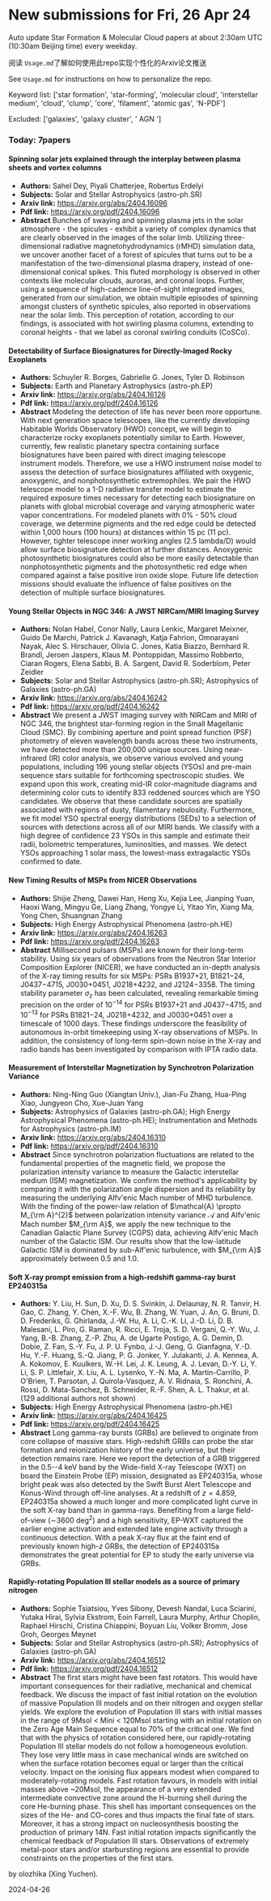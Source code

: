 # New submissions for Fri, 26 Apr 24
Auto update Star Formation & Molecular Cloud papers at about 2:30am UTC (10:30am Beijing time) every weekday.


阅读 `Usage.md`了解如何使用此repo实现个性化的Arxiv论文推送

See `Usage.md` for instructions on how to personalize the repo. 


Keyword list: ['star formation', 'star-forming', 'molecular cloud', 'interstellar medium', 'cloud', 'clump', 'core', 'filament', 'atomic gas', 'N-PDF']


Excluded: ['galaxies', 'galaxy cluster', ' AGN ']


### Today: 7papers 
#### Spinning solar jets explained through the interplay between plasma  sheets and vortex columns
 - **Authors:** Sahel Dey, Piyali Chatterjee, Robertus Erdelyi
 - **Subjects:** Solar and Stellar Astrophysics (astro-ph.SR)
 - **Arxiv link:** https://arxiv.org/abs/2404.16096
 - **Pdf link:** https://arxiv.org/pdf/2404.16096
 - **Abstract**
 Bunches of swaying and spinning plasma jets in the solar atmosphere - the spicules - exhibit a variety of complex dynamics that are clearly observed in the images of the solar limb. Utilizing three-dimensional radiative magnetohydrodynamics (rMHD) simulation data, we uncover another facet of a forest of spicules that turns out to be a manifestation of the two-dimensional plasma drapery, instead of one-dimensional conical spikes. This fluted morphology is observed in other contexts like molecular clouds, auroras, and coronal loops. Further, using a sequence of high-cadence line-of-sight integrated images, generated from our simulation, we obtain multiple episodes of spinning amongst clusters of synthetic spicules, also reported in observations near the solar limb. This perception of rotation, according to our findings, is associated with hot swirling plasma columns, extending to coronal heights - that we label as coronal swirling conduits (CoSCo).
#### Detectability of Surface Biosignatures for Directly-Imaged Rocky  Exoplanets
 - **Authors:** Schuyler R. Borges, Gabrielle G. Jones, Tyler D. Robinson
 - **Subjects:** Earth and Planetary Astrophysics (astro-ph.EP)
 - **Arxiv link:** https://arxiv.org/abs/2404.16126
 - **Pdf link:** https://arxiv.org/pdf/2404.16126
 - **Abstract**
 Modeling the detection of life has never been more opportune. With next generation space telescopes, like the currently developing Habitable Worlds Observatory (HWO) concept, we will begin to characterize rocky exoplanets potentially similar to Earth. However, currently, few realistic planetary spectra containing surface biosignatures have been paired with direct imaging telescope instrument models. Therefore, we use a HWO instrument noise model to assess the detection of surface biosignatures affiliated with oxygenic, anoxygenic, and nonphotosynthetic extremophiles. We pair the HWO telescope model to a 1-D radiative transfer model to estimate the required exposure times necessary for detecting each biosignature on planets with global microbial coverage and varying atmospheric water vapor concentrations. For modeled planets with 0% - 50% cloud coverage, we determine pigments and the red edge could be detected within 1,000 hours (100 hours) at distances within 15 pc (11 pc). However, tighter telescope inner working angles (2.5 lambda/D) would allow surface biosignature detection at further distances. Anoxygenic photosynthetic biosignatures could also be more easily detectable than nonphotosynthetic pigments and the photosynthetic red edge when compared against a false positive iron oxide slope. Future life detection missions should evaluate the influence of false positives on the detection of multiple surface biosignatures.
#### Young Stellar Objects in NGC 346: A JWST NIRCam/MIRI Imaging Survey
 - **Authors:** Nolan Habel, Conor Nally, Laura Lenkic, Margaret Meixner, Guido De Marchi, Patrick J. Kavanagh, Katja Fahrion, Omnarayani Nayak, Alec S. Hirschauer, Olivia C. Jones, Katia Biazzo, Bernhard R. Brandl, Jeroen Jaspers, Klaus M. Pontoppidan, Massimo Robberto, Ciaran Rogers, Elena Sabbi, B. A. Sargent, David R. Soderblom, Peter Zeidler
 - **Subjects:** Solar and Stellar Astrophysics (astro-ph.SR); Astrophysics of Galaxies (astro-ph.GA)
 - **Arxiv link:** https://arxiv.org/abs/2404.16242
 - **Pdf link:** https://arxiv.org/pdf/2404.16242
 - **Abstract**
 We present a JWST imaging survey with NIRCam and MIRI of NGC 346, the brightest star-forming region in the Small Magellanic Cloud (SMC). By combining aperture and point spread function (PSF) photometry of eleven wavelength bands across these two instruments, we have detected more than 200,000 unique sources. Using near-infrared (IR) color analysis, we observe various evolved and young populations, including 196 young stellar objects (YSOs) and pre-main sequence stars suitable for forthcoming spectroscopic studies. We expand upon this work, creating mid-IR color-magnitude diagrams and determining color cuts to identify 833 reddened sources which are YSO candidates. We observe that these candidate sources are spatially associated with regions of dusty, filamentary nebulosity. Furthermore, we fit model YSO spectral energy distributions (SEDs) to a selection of sources with detections across all of our MIRI bands. We classify with a high degree of confidence 23 YSOs in this sample and estimate their radii, bolometric temperatures, luminosities, and masses. We detect YSOs approaching 1 solar mass, the lowest-mass extragalactic YSOs confirmed to date.
#### New Timing Results of MSPs from NICER Observations
 - **Authors:** Shijie Zheng, Dawei Han, Heng Xu, Kejia Lee, Jianping Yuan, Haoxi Wang, Mingyu Ge, Liang Zhang, Yongye Li, Yitao Yin, Xiang Ma, Yong Chen, Shuangnan Zhang
 - **Subjects:** High Energy Astrophysical Phenomena (astro-ph.HE)
 - **Arxiv link:** https://arxiv.org/abs/2404.16263
 - **Pdf link:** https://arxiv.org/pdf/2404.16263
 - **Abstract**
 Millisecond pulsars (MSPs) are known for their long-term stability. Using six years of observations from the Neutron Star Interior Composition Explorer (NICER), we have conducted an in-depth analysis of the X-ray timing results for six MSPs: PSRs B1937+21, B1821$-$24, J0437$-$4715, J0030+0451, J0218+4232, and J2124$-$3358. The timing stability parameter $\sigma_z$ has been calculated, revealing remarkable timing precision on the order of $10^{-14}$ for PSRs B1937+21 and J0437$-$4715, and $10^{-13}$ for PSRs B1821$-$24, J0218+4232, and J0030+0451 over a timescale of 1000 days. These findings underscore the feasibility of autonomous in-orbit timekeeping using X-ray observations of MSPs. In addition, the consistency of long-term spin-down noise in the X-ray and radio bands has been investigated by comparison with IPTA radio data.
#### Measurement of Interstellar Magnetization by Synchrotron Polarization  Variance
 - **Authors:** Ning-Ning Guo (Xiangtan Univ.), Jian-Fu Zhang, Hua-Ping Xiao, Jungyeon Cho, Xue-Juan Yang
 - **Subjects:** Astrophysics of Galaxies (astro-ph.GA); High Energy Astrophysical Phenomena (astro-ph.HE); Instrumentation and Methods for Astrophysics (astro-ph.IM)
 - **Arxiv link:** https://arxiv.org/abs/2404.16310
 - **Pdf link:** https://arxiv.org/pdf/2404.16310
 - **Abstract**
 Since synchrotron polarization fluctuations are related to the fundamental properties of the magnetic field, we propose the polarization intensity variance to measure the Galactic interstellar medium (ISM) magnetization. We confirm the method's applicability by comparing it with the polarization angle dispersion and its reliability by measuring the underlying Alfv\'enic Mach number of MHD turbulence. With the finding of the power-law relation of $\mathcal{A} \propto M_{\rm A}^{2}$ between polarization intensity variance $\mathcal{A}$ and Alfv\'enic Mach number $M_{\rm A}$, we apply the new technique to the Canadian Galactic Plane Survey (CGPS) data, achieving Alfv\'enic Mach number of the Galactic ISM. Our results show that the low-latitude Galactic ISM is dominated by sub-Alf\'enic turbulence, with $M_{\rm A}$ approximately between 0.5 and 1.0.
#### Soft X-ray prompt emission from a high-redshift gamma-ray burst  EP240315a
 - **Authors:** Y. Liu, H. Sun, D. Xu, D. S. Svinkin, J. Delaunay, N. R. Tanvir, H. Gao, C. Zhang, Y. Chen, X.-F. Wu, B. Zhang, W. Yuan, J. An, G. Bruni, D. D. Frederiks, G. Ghirlanda, J.-W. Hu, A. Li, C.-K. Li, J.-D. Li, D. B. Malesani, L. Piro, G. Raman, R. Ricci, E. Troja, S. D. Vergani, Q.-Y. Wu, J. Yang, B.-B. Zhang, Z.-P. Zhu, A. de Ugarte Postigo, A. G. Demin, D. Dobie, Z. Fan, S.-Y. Fu, J. P. U. Fynbo, J.-J. Geng, G. Gianfagna, Y.-D. Hu, Y.-F. Huang, S.-Q. Jiang, P. G. Jonker, Y. Julakanti, J. A. Kennea, A. A. Kokomov, E. Kuulkers, W.-H. Lei, J. K. Leung, A. J. Levan, D.-Y. Li, Y. Li, S. P. Littlefair, X. Liu, A. L. Lysenko, Y.-N. Ma, A. Martin-Carrillo, P. O'Brien, T. Parsotan, J. Quirola-Vasquez, A. V. Ridnaia, S. Ronchini, A. Rossi, D. Mata-Sanchez, B. Schneider, R.-F. Shen, A. L. Thakur,  et al. (129 additional authors not shown)
 - **Subjects:** High Energy Astrophysical Phenomena (astro-ph.HE)
 - **Arxiv link:** https://arxiv.org/abs/2404.16425
 - **Pdf link:** https://arxiv.org/pdf/2404.16425
 - **Abstract**
 Long gamma-ray bursts (GRBs) are believed to originate from core collapse of massive stars. High-redshift GRBs can probe the star formation and reionization history of the early universe, but their detection remains rare. Here we report the detection of a GRB triggered in the 0.5--4 keV band by the Wide-field X-ray Telescope (WXT) on board the Einstein Probe (EP) mission, designated as EP240315a, whose bright peak was also detected by the Swift Burst Alert Telescope and Konus-Wind through off-line analyses. At a redshift of $z=4.859$, EP240315a showed a much longer and more complicated light curve in the soft X-ray band than in gamma-rays. Benefiting from a large field-of-view ($\sim$3600 deg$^2$) and a high sensitivity, EP-WXT captured the earlier engine activation and extended late engine activity through a continuous detection. With a peak X-ray flux at the faint end of previously known high-$z$ GRBs, the detection of EP240315a demonstrates the great potential for EP to study the early universe via GRBs.
#### Rapidly-rotating Population III stellar models as a source of primary  nitrogen
 - **Authors:** Sophie Tsiatsiou, Yves Sibony, Devesh Nandal, Luca Sciarini, Yutaka Hirai, Sylvia Ekstrom, Eoin Farrell, Laura Murphy, Arthur Choplin, Raphael Hirschi, Cristina Chiappini, Boyuan Liu, Volker Bromm, Jose Groh, Georges Meynet
 - **Subjects:** Solar and Stellar Astrophysics (astro-ph.SR); Astrophysics of Galaxies (astro-ph.GA)
 - **Arxiv link:** https://arxiv.org/abs/2404.16512
 - **Pdf link:** https://arxiv.org/pdf/2404.16512
 - **Abstract**
 The first stars might have been fast rotators. This would have important consequences for their radiative, mechanical and chemical feedback. We discuss the impact of fast initial rotation on the evolution of massive Population III models and on their nitrogen and oxygen stellar yields. We explore the evolution of Population III stars with initial masses in the range of 9Msol < Mini < 120Msol starting with an initial rotation on the Zero Age Main Sequence equal to 70% of the critical one. We find that with the physics of rotation considered here, our rapidly-rotating Population III stellar models do not follow a homogeneous evolution. They lose very little mass in case mechanical winds are switched on when the surface rotation becomes equal or larger than the critical velocity. Impact on the ionising flux appears modest when compared to moderately-rotating models. Fast rotation favours, in models with initial masses above ~20Msol, the appearance of a very extended intermediate convective zone around the H-burning shell during the core He-burning phase. This shell has important consequences on the sizes of the He- and CO-cores and thus impacts the final fate of stars. Moreover, it has a strong impact on nucleosynthesis boosting the production of primary 14N. Fast initial rotation impacts significantly the chemical feedback of Population III stars. Observations of extremely metal-poor stars and/or starbursting regions are essential to provide constraints on the properties of the first stars.


by olozhika (Xing Yuchen). 


2024-04-26
